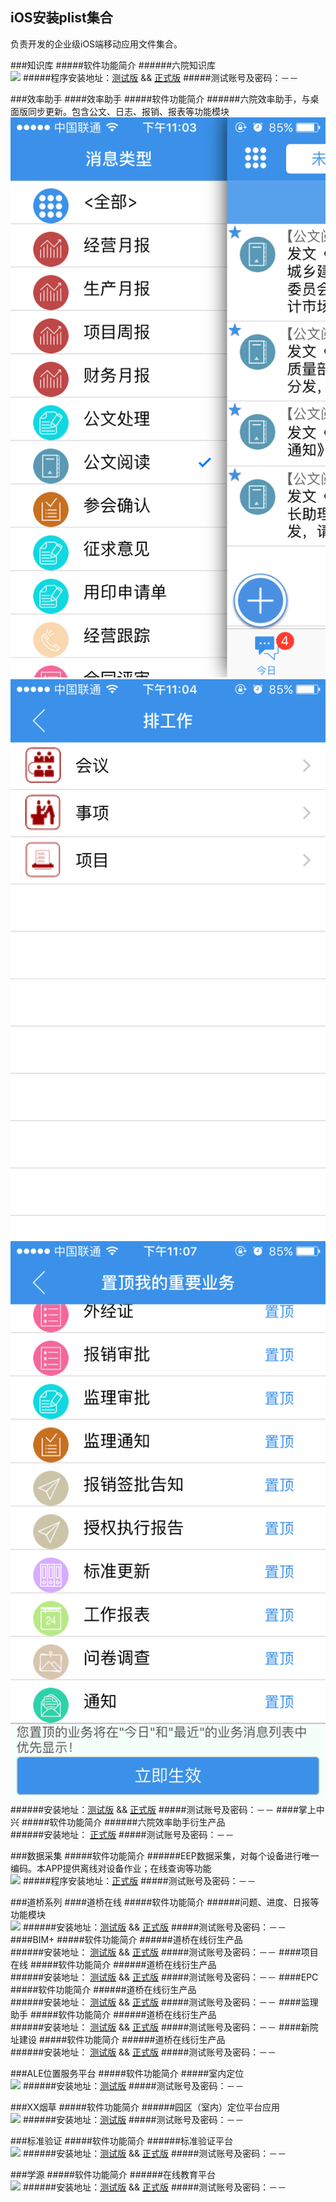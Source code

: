 ## iOS安装plist集合
负责开发的企业级iOS端移动应用文件集合。

###知识库
#####软件功能简介
######六院知识库<br>
![](https://github.com/l900416/plistForiOS/blob/master/screenshots/km/1.png)
#####程序安装地址：[测试版](http://www.sippr.cn/eepmuat/Knowlege.html) && [正式版](http://www.sippr.cn/eepm/Knowlege.html) 
#####测试账号及密码：－－

###效率助手
####效率助手
#####软件功能简介
######六院效率助手，与桌面版同步更新。包含公文、日志、报销、报表等功能模块<br>
![](https://github.com/l900416/plistForiOS/blob/master/screenshots/assistant/1.PNG)
![](https://github.com/l900416/plistForiOS/blob/master/screenshots/assistant/2.PNG)
![](https://github.com/l900416/plistForiOS/blob/master/screenshots/assistant/3.PNG)
######安装地址：[测试版](http://www.sippr.cn/eepmuat/Assistant.html) && [正式版](http://www.sippr.cn/eepm/Assistant.html) 
#####测试账号及密码：－－
####掌上中兴
#####软件功能简介
######六院效率助手衍生产品<br>
######安装地址： [正式版](http://www.sippr.cn/eepm/b/) 
#####测试账号及密码：－－

###数据采集
#####软件功能简介
######EEP数据采集，对每个设备进行唯一编码。本APP提供离线对设备作业；在线查询等功能<br>
![](https://www.xxx.jpg)
#####程序安装地址：[正式版](itms-services://?action=download-manifest&url=https://raw.githubusercontent.com/l900416/plistForiOS/master/BIMPIM.plist) 
#####测试账号及密码：－－

###道桥系列
####道桥在线
#####软件功能简介
######问题、进度、日报等功能模块<br>
![](https://www.xxx.jpg)
######安装地址：[测试版]() && [正式版]() 
#####测试账号及密码：－－
####BIM+
#####软件功能简介
######道桥在线衍生产品<br>
######安装地址： [测试版]() && [正式版]() 
#####测试账号及密码：－－
####项目在线
#####软件功能简介
######道桥在线衍生产品<br>
######安装地址： [测试版]() && [正式版]() 
#####测试账号及密码：－－
####EPC
#####软件功能简介
######道桥在线衍生产品<br>
######安装地址： [测试版]() && [正式版]() 
#####测试账号及密码：－－
####监理助手
#####软件功能简介
######道桥在线衍生产品<br>
######安装地址： [测试版]() && [正式版]() 
#####测试账号及密码：－－
####新院址建设
#####软件功能简介
######道桥在线衍生产品<br>
######安装地址： [测试版]() && [正式版]() 
#####测试账号及密码：－－

###ALE位置服务平台
#####软件功能简介
#####室内定位<br>
![](https://www.xxx.jpg)
######安装地址：[测试版]() 
#####测试账号及密码：－－

###XX烟草
#####软件功能简介
######园区（室内）定位平台应用<br>
![](https://www.xxx.jpg)
######安装地址：[测试版]() 
#####测试账号及密码：－－

###标准验证
#####软件功能简介
######标准验证平台<br>
![](https://www.xxx.jpg)
######安装地址：[测试版](http://www.sippr.cn/eepmuat/Assistant.html) && [正式版](http://www.sippr.cn/eepm/Assistant.html) 
#####测试账号及密码：－－

###学源
#####软件功能简介
######在线教育平台<br>
![](https://www.xxx.jpg)
######安装地址：[测试版](http://www.sippr.cn/eepmuat/Assistant.html) && [正式版](http://www.sippr.cn/eepm/Assistant.html) 
#####测试账号及密码：－－
